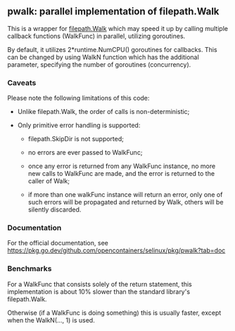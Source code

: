 ## pwalk: parallel implementation of filepath.Walk

This is a wrapper for [filepath.Walk](https://pkg.go.dev/path/filepath?tab=doc#Walk)
which may speed it up by calling multiple callback functions (WalkFunc) in parallel,
utilizing goroutines.

By default, it utilizes 2\*runtime.NumCPU() goroutines for callbacks.
This can be changed by using WalkN function which has the additional
parameter, specifying the number of goroutines (concurrency).

### Caveats

Please note the following limitations of this code:

* Unlike filepath.Walk, the order of calls is non-deterministic;

* Only primitive error handling is supported:

  * filepath.SkipDir is not supported;

  * no errors are ever passed to WalkFunc;

  * once any error is returned from any WalkFunc instance, no more new calls
    to WalkFunc are made, and the error is returned to the caller of Walk;

  * if more than one walkFunc instance will return an error, only one
    of such errors will be propagated and returned by Walk, others
    will be silently discarded.

### Documentation

For the official documentation, see
https://pkg.go.dev/github.com/opencontainers/selinux/pkg/pwalk?tab=doc

### Benchmarks

For a WalkFunc that consists solely of the return statement, this
implementation is about 10% slower than the standard library's
filepath.Walk.

Otherwise (if a WalkFunc is doing something) this is usually faster,
except when the WalkN(..., 1) is used.
